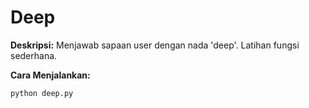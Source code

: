 # Deep

**Deskripsi:**
Menjawab sapaan user dengan nada 'deep'. Latihan fungsi sederhana.

**Cara Menjalankan:**
```
python deep.py
```
